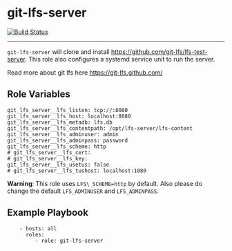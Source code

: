 # git-lfs-server

[![Build Status](https://travis-ci.org/vicyap/ansible-role-git-lfs-server.svg?branch=master)](https://travis-ci.org/vicyap/ansible-role-git-lfs-server)

---

`git-lfs-server` will clone and install <https://github.com/git-lfs/lfs-test-server>.
This role also configures a systemd service unit to run the server.

Read more about git lfs here <https://git-lfs.github.com/>


## Role Variables

```
git_lfs_server__lfs_listen: tcp://:8080
git_lfs_server__lfs_host: localhost:8080
git_lfs_server__lfs_metadb: lfs.db
git_lfs_server__lfs_contentpath: /opt/lfs-server/lfs-content
git_lfs_server__lfs_adminuser: admin
git_lfs_server__lfs_adminpass: password
git_lfs_server__lfs_scheme: http
# git_lfs_server__lfs_cert:
# git_lfs_server__lfs_key:
git_lfs_server__lfs_usetus: false
# git_lfs_server__lfs_tushost: localhost:1080
```

**Warning**: This role uses `LFS\_SCHEME=http` by default. Also please do
change the default `LFS_ADMINUSER` and `LFS_ADMINPASS`.

## Example Playbook

```
    - hosts: all
      roles:
         - role: git-lfs-server
```
